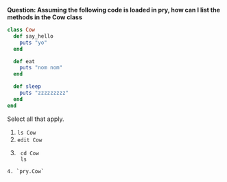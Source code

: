 **Question: Assuming the following code is loaded in pry, how can I list the methods in the Cow class**

```ruby
class Cow
  def say_hello
    puts "yo"
  end

  def eat
    puts "nom nom"
  end

  def sleep
    puts "zzzzzzzzz"
  end
end
```

Select all that apply.
1. `ls Cow`
2. `edit Cow`
3. ```
    cd Cow
    ls
  ```
4. `pry.Cow`
